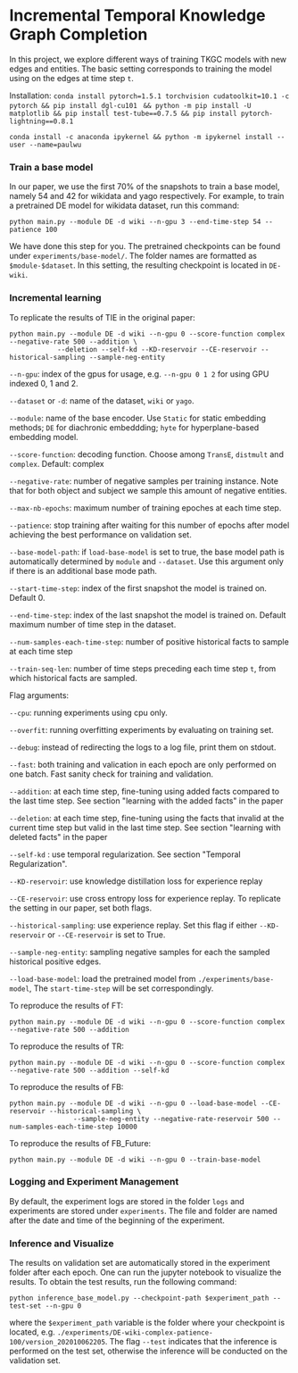# Incremental Temporal Knowledge Graph Completion

In this project, we explore different ways of training TKGC models with new edges and entities. The basic setting corresponds to training the model using on the edges at time step `t`. 

Installation:
`conda install pytorch=1.5.1 torchvision cudatoolkit=10.1 -c pytorch && pip install dgl-cu101 `
 `&& python -m pip install -U matplotlib && pip install test-tube==0.7.5 && pip install pytorch-lightning==0.8.1`

`conda install -c anaconda ipykernel && python -m ipykernel install --user --name=paulwu`



### Train a base model
In our paper, we use the first 70% of the snapshots to train a base model, namely 54 and 42 for wikidata and yago respectively. For example, to train a pretrained DE model for wikidata dataset, run this command:
```
python main.py --module DE -d wiki --n-gpu 3 --end-time-step 54 --patience 100
```

We have done this step for you. The pretrained checkpoints can be found under `experiments/base-model/`. The folder names are formatted as `$module-$dataset`. In this setting, the resulting checkpoint is located in `DE-wiki`. 

### Incremental learning
To replicate the results of TIE in the original paper:
```
python main.py --module DE -d wiki --n-gpu 0 --score-function complex --negative-rate 500 --addition \
            --deletion --self-kd --KD-reservoir --CE-reservoir --historical-sampling --sample-neg-entity
```

  `--n-gpu`: index of the gpus for usage, e.g. `--n-gpu 0 1 2` for using GPU indexed 0, 1 and 2.
  
 `--dataset` or `-d`: name of the dataset, `wiki` or  `yago`.
 
 `--module`: name of the base encoder. Use `Static` for static embedding methods; `DE` for diachronic embeddding; `hyte` for hyperplane-based embedding model.

  `--score-function`: decoding function. Choose among `TransE`, `distmult` and `complex`. Default: complex
  
  `--negative-rate`: number of negative samples per training instance. Note that for both object and subject we sample this amount of negative entities.
  
  `--max-nb-epochs`: maximum number of training epoches at each time step.
  
  `--patience`: stop training after waiting for this number of epochs after model achieving the best performance on validation set.
  
   `--base-model-path`: if `load-base-model` is set to true, the base model path is automatically determined by `module` and `--dataset`. Use this argument only if there is an additional base mode path.
   
   
   `--start-time-step`: index of the first snapshot the model is trained on. Default 0.
   
   `--end-time-step`: index of the last snapshot the model is trained on. Default maximum number of time step in the dataset.
   
   `--num-samples-each-time-step`: number of positive historical facts to sample at each time step
   
   `--train-seq-len`: number of time steps preceding each time step `t`, from which historical facts are sampled. 
   
   Flag arguments:
   
   `--cpu`: running experiments using cpu only.
   
   `--overfit`: running overfitting experiments by evaluating on training set.
   
   `--debug`: instead of redirecting the logs to a log file, print them on stdout.
   
   `--fast`: both training and valication in each epoch are only performed on one batch. Fast sanity check for training and validation.  
   
   `--addition`: at each time step, fine-tuning using added facts compared to the last time step. See section "learning with the added facts" in the paper
   
   `--deletion`: at each time step, fine-tuning using the facts that invalid at the current time step but valid in the last time step. See section "learning with deleted facts" in the paper
   
   `--self-kd` : use temporal regularization. See section "Temporal Regularization".
    
   `--KD-reservoir`: use knowledge distillation loss for experience replay
    
   `--CE-reservoir`: use cross entropy loss for experience replay. To replicate the setting in our paper, set both flags.
    
   `--historical-sampling`: use experience replay. Set this flag if either `--KD-reservoir` or `--CE-reservoir` is set to True.
    
   `--sample-neg-entity`: sampling negative samples for each the sampled historical positive edges.
   
   `--load-base-model`: load the pretrained model from `./experiments/base-model`,  The `start-time-step` will be set correspondingly.
   
To reproduce the results of FT:

 ```
python main.py --module DE -d wiki --n-gpu 0 --score-function complex --negative-rate 500 --addition 
```

To reproduce the results of TR:
 ```
python main.py --module DE -d wiki --n-gpu 0 --score-function complex --negative-rate 500 --addition --self-kd 
```

To reproduce the results of FB:
```
python main.py --module DE -d wiki --n-gpu 0 --load-base-model --CE-reservoir --historical-sampling \
                --sample-neg-entity --negative-rate-reservoir 500 --num-samples-each-time-step 10000
```


To reproduce the results of FB_Future:
```
python main.py --module DE -d wiki --n-gpu 0 --train-base-model
```

### Logging and Experiment Management
By default, the experiment logs are stored in the folder `logs` and experiments are stored under `experiments`. The file and folder are named after the date and time of the beginning of the experiment.

### Inference and Visualize
The results on validation set are automatically stored in the experiment folder after each epoch. One can run the jupyter notebook to visualize the results.
To obtain the test results, run the following command:
```
python inference_base_model.py --checkpoint-path $experiment_path --test-set --n-gpu 0
```
where the `$experiment_path` variable is the folder where your checkpoint is located, e.g. `./experiments/DE-wiki-complex-patience-100/version_202010062205`. The flag `--test` indicates that the inference is performed on the test set, otherwise the inference will be conducted on the validation set.
